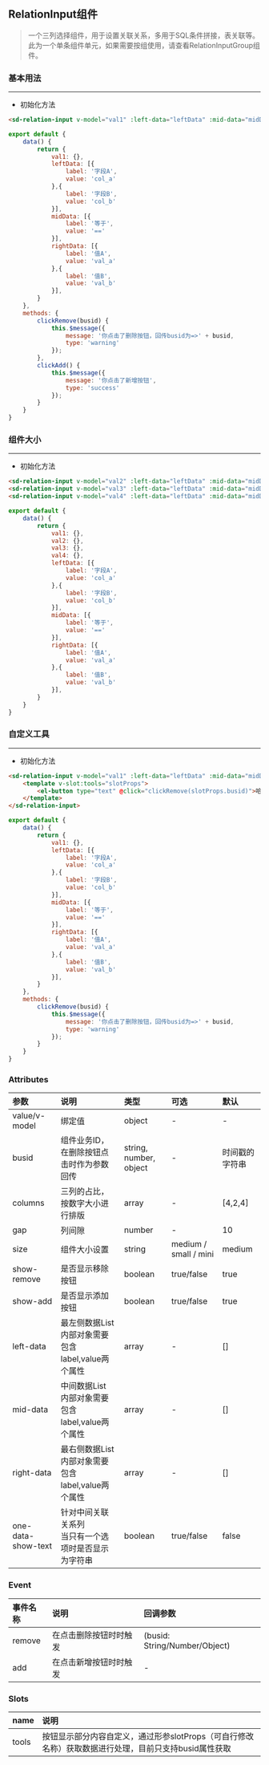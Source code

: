 ## RelationInput组件
>一个三列选择组件，用于设置关联关系，多用于SQL条件拼接，表关联等。
>此为一个单条组件单元，如果需要按组使用，请查看RelationInputGroup组件。

### 基本用法
<div class="code_div">
<demo-relation-input demo="1"></demo-relation-input>

---
* 初始化方法

``` html
<sd-relation-input v-model="val1" :left-data="leftData" :mid-data="midData" :right-data="rightData" @remove="clickRemove" @add="clickAdd"></sd-relation-input>
```

``` js
export default {
    data() {
        return {
            val1: {},
            leftData: [{
                label: '字段A',
                value: 'col_a'
            },{
                label: '字段B',
                value: 'col_b'
            }],
            midData: [{
                label: '等于',
                value: '=='
            }],
            rightData: [{
                label: '值A',
                value: 'val_a'
            },{
                label: '值B',
                value: 'val_b'
            }],
        }
    },
    methods: {
        clickRemove(busid) {
            this.$message({
                message: '你点击了删除按钮，回传busid为=>' + busid,
                type: 'warning'
            });
        },
        clickAdd() {
            this.$message({
                message: '你点击了新增按钮',
                type: 'success'
            });
        }
    }
}
```
</div>


### 组件大小
<div class="code_div">
<demo-relation-input demo="2"></demo-relation-input>

---
* 初始化方法

``` html
<sd-relation-input v-model="val2" :left-data="leftData" :mid-data="midData" :right-data="rightData"></sd-relation-input>
<sd-relation-input v-model="val3" :left-data="leftData" :mid-data="midData" :right-data="rightData" size="small"></sd-relation-input>
<sd-relation-input v-model="val4" :left-data="leftData" :mid-data="midData" :right-data="rightData" size="mini"></sd-relation-input>
```

``` js
export default {
    data() {
        return {
            val1: {},
            val2: {},
            val3: {},
            val4: {},
            leftData: [{
                label: '字段A',
                value: 'col_a'
            },{
                label: '字段B',
                value: 'col_b'
            }],
            midData: [{
                label: '等于',
                value: '=='
            }],
            rightData: [{
                label: '值A',
                value: 'val_a'
            },{
                label: '值B',
                value: 'val_b'
            }],
        }
    }
}
```
</div>

### 自定义工具
<div class="code_div">
<demo-relation-input demo="3"></demo-relation-input>

---
* 初始化方法

``` html
<sd-relation-input v-model="val1" :left-data="leftData" :mid-data="midData" :right-data="rightData">
    <template v-slot:tools="slotProps">
        <el-button type="text" @click="clickRemove(slotProps.busid)">哈哈</el-button>
    </template>
</sd-relation-input>
```

``` js
export default {
    data() {
        return {
            val1: {},
            leftData: [{
                label: '字段A',
                value: 'col_a'
            },{
                label: '字段B',
                value: 'col_b'
            }],
            midData: [{
                label: '等于',
                value: '=='
            }],
            rightData: [{
                label: '值A',
                value: 'val_a'
            },{
                label: '值B',
                value: 'val_b'
            }],
        }
    },
    methods: {
        clickRemove(busid) {
            this.$message({
                message: '你点击了删除按钮，回传busid为=>' + busid,
                type: 'warning'
            });
        }
    }
}
```

</div>

### Attributes
参数|说明|类型|可选|默认
:---|:---|:---|:---|:---
value/v-model|绑定值|object|-|-
busid|组件业务ID，<br>在删除按钮点击时作为参数回传|string, number, object|-|时间戳的字符串
columns|三列的占比，按数字大小进行排版|array|-|[4,2,4]
gap|列间隙|number|-|10
size|组件大小设置|string|medium / small / mini  |medium
show-remove|是否显示移除按钮|boolean|true/false|true
show-add|是否显示添加按钮|boolean|true/false|true
left-data|最左侧数据List<br>内部对象需要包含label,value两个属性|array|-|[]
mid-data|中间数据List<br>内部对象需要包含label,value两个属性|array|-|[]
right-data|最右侧数据List<br>内部对象需要包含label,value两个属性|array|-|[]
one-data-show-text|针对中间关联关系列<br>当只有一个选项时是否显示为字符串|boolean|true/false|false

### Event
事件名称|说明|回调参数
:---|:---|:---
remove	|在点击删除按钮时时触发	|(busid: String/Number/Object)
add |在点击新增按钮时时触发|-


### Slots
name|说明
:---|:---
tools|按钮显示部分内容自定义，通过形参slotProps（可自行修改名称）获取数据进行处理，目前只支持busid属性获取
